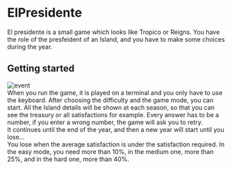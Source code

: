 # ElPresidente

El presidente is a small game which looks like Tropico or Reigns. You have the role of the presfeident of an Island, and you have to make some choices during the year.

## Getting started 

![event](https://user-images.githubusercontent.com/63605419/110221207-2b02d980-7ecb-11eb-9d85-22bc1f0f84db.jpg)  
When you run the game, it is played on a terminal and you only have to use the keyboard. After choosing the difficulty and the game mode, you can start. 
All the Island details will be shown at each season, so that you can see the treasury or all satisfactions for example. Every answer has to be a number, if you enter a wrong number, the game will ask you to retry.  
It continues until the end of the year, and then a new year will start until you lose...  
You lose when the average satisfaction is under the satisfaction required. In the easy mode, you need more than 10%, in the medium one, more than 25%, and in the hard one, more than 40%. 


